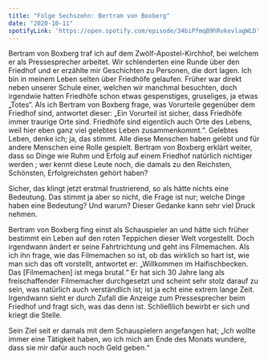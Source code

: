 ```yaml
---
title: "Folge Sechszehn: Bertram von Boxberg"
date: "2020-10-11"
spotifyLink: 'https://open.spotify.com/episode/34biPfmqB9hRvkevlagWLD'
---
```

Bertram von Boxberg traf ich auf dem Zwölf-Apostel-Kirchhof, bei welchem er als Pressesprecher arbeitet. Wir schlenderten eine Runde über den Friedhof und er erzählte mir Geschichten zu Personen, die dort lagen. 
Ich bin in meinem Leben selten über Friedhöfe gelaufen. Früher war direkt neben unserer Schule einer, welchen wir manchmal besuchten, doch irgendwie hatten Friedhöfe schon etwas gespenstiges, gruseliges, ja etwas „Totes“. 
Als ich Bertram von Boxberg frage, was Vorurteile gegenüber dem Friedhof sind, antwortet dieser: „Ein Vorurteil ist sicher, dass Friedhöfe immer traurige Orte sind. Friedhöfe sind eigentlich auch Orte des Lebens, weil hier eben ganz viel gelebtes Leben zusammenkommt.“. 
Gelebtes Leben, denke ich; ja, das stimmt. Alle diese Menschen haben gelebt und für andere Menschen eine Rolle gespielt. Bertram von Boxberg erklärt weiter, dass so Dinge wie Ruhm und Erfolg auf einem Friedhof natürlich nichtiger werden ; wer kennt diese Leute noch, die damals zu den Reichsten, Schönsten, Erfolgreichsten gehört haben? 

Sicher, das klingt jetzt erstmal frustrierend, so als hätte nichts eine Bedeutung. Das stimmt ja aber so nicht, die Frage ist nur; welche Dinge haben eine Bedeutung? Und warum? 
Dieser Gedanke kann sehr viel Druck nehmen. 

Bertram von Boxberg fing einst als Schauspieler an und hätte sich früher bestimmt ein Leben auf den roten Teppichen dieser Welt vorgestellt. 
Doch irgendwann ändert er seine Fahrtrichtung und geht ins Filmemachen. Als ich ihn frage, wie das Filmemachen so ist, ob das wirklich so hart ist, wie man sich das oft vorstellt, antwortet er: „Willkommen im Haifischbecken. Das [Filmemachen] ist mega brutal.“ 
Er hat sich 30 Jahre lang als freischaffender Filmemacher durchgesetzt und scheint sehr stolz darauf zu sein, was natürlich auch verständlich ist; ist ja echt eine extrem lange Zeit. 
Irgendwann sieht er durch Zufall die Anzeige zum Pressesprecher beim Friedhof und fragt sich, was das denn ist. Schließlich bewirbt er sich und kriegt die Stelle.

Sein Ziel seit er damals mit dem Schauspielern angefangen hat; „Ich wollte immer eine Tätigkeit haben, wo ich mich am Ende des Monats wundere, dass sie mir dafür auch noch Geld geben.“ 
